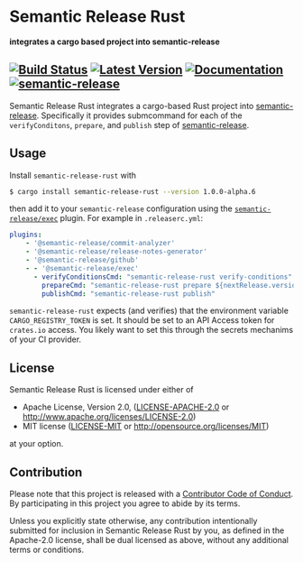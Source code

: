 # Semantic Release Rust

**integrates a cargo based project into semantic-release**

[![Build Status](https://img.shields.io/github/workflow/status/sbosnick/semantic-release-rust/CI)](https://github.com/sbosnick/semantic-release-rust/actions?query=workflow%3ACI)
[![Latest Version](https://img.shields.io/crates/v/semantic-release-rust)](https://crates.io/crates/semantic-release-rust)
[![Documentation](https://img.shields.io/badge/api-rustdoc-blue)](https://docs.rs/semantic-release-rust)
[![semantic-release](https://img.shields.io/badge/%20%20%F0%9F%93%A6%F0%9F%9A%80-semantic--release-e10079.svg)](https://github.com/semantic-release/semantic-release)
---

Semantic Release Rust integrates a cargo-based Rust project into [semantic-release].
Specifically it provides submcommand for each of the `verifyConditons`, `prepare`,
and `publish` step of [semantic-release].

[semantic-release]: https://github.com/semantic-release/semantic-release

## Usage
Install `semantic-release-rust` with

```bash
$ cargo install semantic-release-rust --version 1.0.0-alpha.6
```

then add it to your `semantic-release` configuration using the [`semantic-release/exec`][exec]
plugin. For example in `.releaserc.yml`:

```yaml
plugins:
    - '@semantic-release/commit-analyzer'
    - '@semantic-release/release-notes-generator'
    - '@semantic-release/github'
    - - '@semantic-release/exec'
      - verifyConditionsCmd: "semantic-release-rust verify-conditions"
        prepareCmd: "semantic-release-rust prepare ${nextRelease.version}"
        publishCmd: "semantic-release-rust publish"
```

`semantic-release-rust` expects (and verifies) that the environment variable
`CARGO_REGISTRY_TOKEN` is set. It should be set to an API Access token for `crates.io`
access. You likely want to set this through the secrets mechanims of your CI provider.

[exec]: https://github.com/semantic-release/exec

## License

Semantic Release Rust is licensed under either of

 * Apache License, Version 2.0, ([LICENSE-APACHE-2.0](LICENSE-APACHE-2.0) or
   http://www.apache.org/licenses/LICENSE-2.0)
 * MIT license ([LICENSE-MIT](LICENSE-MIT) or
   http://opensource.org/licenses/MIT)

at your option.

## Contribution

Please note that this project is released with a [Contributor Code of
Conduct][code-of-conduct].  By participating in this project you agree to abide
by its terms.

Unless you explicitly state otherwise, any contribution intentionally submitted
for inclusion in Semantic Release Rust by you, as defined in the Apache-2.0
license, shall be dual licensed as above, without any additional terms or
conditions.

[code-of-conduct]: CODE_OF_CONDUCT.md
